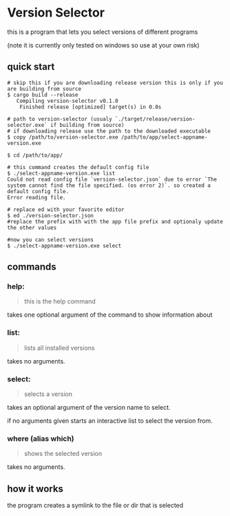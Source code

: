 # Version Selector

this is a program that lets you select versions of different programs

(note it is currently only tested on windows so use at your own risk)

## quick start
```shell
# skip this if you are downloading release version this is only if you are building from source
$ cargo build --release
   Compiling version-selector v0.1.0
    Finished release [optimized] target(s) in 0.0s

# path to version-selector (usualy `./target/release/version-selector.exe` if building from source)
# if downloading release use the path to the downloaded executable
$ copy /path/to/version-selector.exe /path/to/app/select-appname-version.exe

$ cd /path/to/app/

# this command creates the default config file
$ ./select-appname-version.exe list
Could not read config file `version-selector.json` due to error `The system cannot find the file specified. (os error 2)`. so created a default config file.
Error reading file.

# replace ed with your favorite editor
$ ed ./version-selector.json
#replace the prefix with with the app file prefix and optionaly update the other values

#now you can select versions
$ ./select-appname-version.exe select
```

## commands
### help:
> this is the help command

takes one optional argument of the command to show information about
### list:
> lists all installed versions

takes no arguments.
### select:
> selects a version

takes an optional argument of the version name to select.

if no arguments given starts an interactive list to select the version from.

### where (alias which)
> shows the selected version

takes no arguments.

## how it works
the program creates a symlink to the file or dir that is selected
